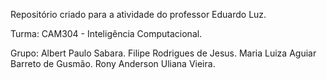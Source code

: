Repositório criado para a atividade do professor Eduardo Luz.

Turma: CAM304 - Inteligência Computacional.

Grupo:
Albert Paulo Sabara.
Filipe Rodrigues de Jesus.
Maria Luiza Aguiar Barreto de Gusmão.
Rony Anderson Uliana Vieira.

